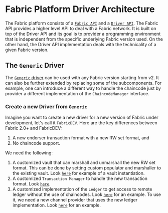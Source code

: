 # Fabric Platform Driver Architecture

The Fabric platform consists of a [`Fabric API`](https://github.com/hyperledger-labs/fabric-smart-client/tree/main/platform/fabric) 
and a [`Driver API`](https://github.com/hyperledger-labs/fabric-smart-client/tree/main/platform/fabric/driver).
The Fabric API provides a higher level API to deal with a Fabric network. 
It is built on top of the Driver API and its goal is to provider a programming environment that is independent 
from the specific underlying Fabric version used.
On the other hand, the Driver API implementation deals with the technicality of a given Fabric version.

## The `Generic` Driver

The [`Generic` driver](https://github.com/arner/fabric-smart-client/tree/main/platform/fabric/core/generic) can be used with any Fabric version starting from v2.
It can also be further extended by replacing some of the subcomponents. 
For example, one can introduce a different way to handle the chaincode just by provider a different implementation
of the `ChaincodeManager` interface.

### Create a new Driver from `Generic`

Imagine you want to create a new driver for a new version of Fabric under development, let's call it `FabricDEV`.
Here are the key differences between Fabric 2.0+ and FabricDEV:
1. A new endorser transaction format with a new RW set format, and
2. No chaincode support.

We need the following:
1. A customized vault that can marshall and unmarshall the new RW set format. 
This can be done by setting custom populator and marshaller to the existing vault. 
Look [`here`](fabricdev/core/fabricdev/vault/vault.go) for example of a vault instantiation.
2. A customized `Transaction Manager` to handle the new transaction format. 
Look [`here`](fabricdev/core/fabricdev/transaction/manager.go).
3. A customized implementation of the `Ledger` to get access to remote ledger without the use of chaincodes.
Look [`here`](fabricdev/core/fabricdev/ledger/ledger.go) for an example.
To use it, we need a new channel provider that uses the new ledger implementation.
Look [`here`](fabricdev/core/fabricdev/channelprovider.go) for an example.


